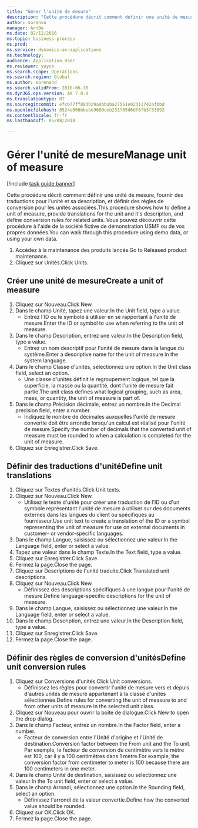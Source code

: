 ```yaml
--- 
title: "Gérer l'unité de mesure"
description: "Cette procédure décrit comment définir une unité de mesure, fournir des traductions pour l'unité et sa description, et définir des règles de conversion pour les unités associées."
author: sorenva
manager: AnnBe
ms.date: 02/12/2016
ms.topic: business-process
ms.prod: 
ms.service: dynamics-ax-applications
ms.technology: 
audience: Application User
ms.reviewer: yuyus
ms.search.scope: Operations
ms.search.region: Global
ms.author: sorenand
ms.search.validFrom: 2016-06-30
ms.dyn365.ops.version: AX 7.0.0
ms.translationtype: HT
ms.sourcegitcommit: efcb77ff883b29a4bbaba27551e02311742afbbd
ms.openlocfilehash: 8524e006bbebe9600deb231f05d6df8fb3f33092
ms.contentlocale: fr-fr
ms.lasthandoff: 05/08/2018

---
```

# <a name="manage-unit-of-measure"></a><span data-ttu-id="df77d-103">Gérer l'unité de mesure</span><span class="sxs-lookup"><span data-stu-id="df77d-103">Manage unit of measure</span></span>

[!include [task guide banner](../../includes/task-guide-banner.md)]

<span data-ttu-id="df77d-104">Cette procédure décrit comment définir une unité de mesure, fournir des traductions pour l'unité et sa description, et définir des règles de conversion pour les unités associées.</span><span class="sxs-lookup"><span data-stu-id="df77d-104">This procedure shows how to define a unit of measure, provide translations for the unit and it's description, and define conversion rules for related units.</span></span> <span data-ttu-id="df77d-105">Vous pouvez découvrir cette procédure à l'aide de la société fictive de démonstration USMF ou de vos propres données.</span><span class="sxs-lookup"><span data-stu-id="df77d-105">You can walk through this procedure using demo data, or using your own data.</span></span>

1. <span data-ttu-id="df77d-106">Accédez à la maintenance des produits lancés.</span><span class="sxs-lookup"><span data-stu-id="df77d-106">Go to Released product maintenance.</span></span>
2. <span data-ttu-id="df77d-107">Cliquez sur Unités.</span><span class="sxs-lookup"><span data-stu-id="df77d-107">Click Units.</span></span>

## <a name="create-a-unit-of-measure"></a><span data-ttu-id="df77d-108">Créer une unité de mesure</span><span class="sxs-lookup"><span data-stu-id="df77d-108">Create a unit of measure</span></span>
1. <span data-ttu-id="df77d-109">Cliquez sur Nouveau.</span><span class="sxs-lookup"><span data-stu-id="df77d-109">Click New.</span></span>
2. <span data-ttu-id="df77d-110">Dans le champ Unité, tapez une valeur.</span><span class="sxs-lookup"><span data-stu-id="df77d-110">In the Unit field, type a value.</span></span>
    * <span data-ttu-id="df77d-111">Entrez l'ID ou le symbole à utiliser en se rapportant à l'unité de mesure.</span><span class="sxs-lookup"><span data-stu-id="df77d-111">Enter the ID or symbol to use when referring to the unit of measure.</span></span>  
3. <span data-ttu-id="df77d-112">Dans le champ Description, entrez une valeur.</span><span class="sxs-lookup"><span data-stu-id="df77d-112">In the Description field, type a value.</span></span>
    * <span data-ttu-id="df77d-113">Entrez un nom descriptif pour l'unité de mesure dans la langue du système.</span><span class="sxs-lookup"><span data-stu-id="df77d-113">Enter a descriptive name for the unit of measure in the system language.</span></span>  
4. <span data-ttu-id="df77d-114">Dans le champ Classe d'unités, sélectionnez une option.</span><span class="sxs-lookup"><span data-stu-id="df77d-114">In the Unit class field, select an option.</span></span>
    * <span data-ttu-id="df77d-115">Une classe d'unités définit le regroupement logique, tel que la superficie, la masse ou la quantité, dont l'unité de mesure fait partie.</span><span class="sxs-lookup"><span data-stu-id="df77d-115">The unit class defines what logical grouping, such as area, mass, or quantity, the unit of measure is part of.</span></span>  
5. <span data-ttu-id="df77d-116">Dans le champ Précision décimale, entrez un nombre.</span><span class="sxs-lookup"><span data-stu-id="df77d-116">In the Decimal precision field, enter a number.</span></span>
    * <span data-ttu-id="df77d-117">Indiquez le nombre de décimales auxquelles l'unité de mesure convertie doit être arrondie lorsqu'un calcul est réalisé pour l'unité de mesure.</span><span class="sxs-lookup"><span data-stu-id="df77d-117">Specify the number of decimals that the converted unit of measure must be rounded to when a calculation is completed for the unit of measure.</span></span>  
6. <span data-ttu-id="df77d-118">Cliquez sur Enregistrer.</span><span class="sxs-lookup"><span data-stu-id="df77d-118">Click Save.</span></span>

## <a name="define-unit-translations"></a><span data-ttu-id="df77d-119">Définir des traductions d'unité</span><span class="sxs-lookup"><span data-stu-id="df77d-119">Define unit translations</span></span>
1. <span data-ttu-id="df77d-120">Cliquez sur Textes d'unités.</span><span class="sxs-lookup"><span data-stu-id="df77d-120">Click Unit texts.</span></span>
2. <span data-ttu-id="df77d-121">Cliquez sur Nouveau.</span><span class="sxs-lookup"><span data-stu-id="df77d-121">Click New.</span></span>
    * <span data-ttu-id="df77d-122">Utilisez le texte d'unité pour créer une traduction de l'ID ou d'un symbole représentant l'unité de mesure à utiliser sur des documents externes dans les langues du client ou spécifiques au fournisseur.</span><span class="sxs-lookup"><span data-stu-id="df77d-122">Use unit text to create a translation of the ID or a symbol representing the unit of measure for use on external documents in customer- or vendor-specific languages.</span></span>  
3. <span data-ttu-id="df77d-123">Dans le champ Langue, saisissez ou sélectionnez une valeur.</span><span class="sxs-lookup"><span data-stu-id="df77d-123">In the Language field, enter or select a value.</span></span>
4. <span data-ttu-id="df77d-124">Tapez une valeur dans le champ Texte.</span><span class="sxs-lookup"><span data-stu-id="df77d-124">In the Text field, type a value.</span></span>
5. <span data-ttu-id="df77d-125">Cliquez sur Enregistrer.</span><span class="sxs-lookup"><span data-stu-id="df77d-125">Click Save.</span></span>
6. <span data-ttu-id="df77d-126">Fermez la page.</span><span class="sxs-lookup"><span data-stu-id="df77d-126">Close the page.</span></span>
7. <span data-ttu-id="df77d-127">Cliquez sur Descriptions de l'unité traduite.</span><span class="sxs-lookup"><span data-stu-id="df77d-127">Click Translated unit descriptions.</span></span>
8. <span data-ttu-id="df77d-128">Cliquez sur Nouveau.</span><span class="sxs-lookup"><span data-stu-id="df77d-128">Click New.</span></span>
    * <span data-ttu-id="df77d-129">Définissez des descriptions spécifiques à une langue pour l'unité de mesure.</span><span class="sxs-lookup"><span data-stu-id="df77d-129">Define language-specific descriptions for the unit of measure.</span></span>  
9. <span data-ttu-id="df77d-130">Dans le champ Langue, saisissez ou sélectionnez une valeur.</span><span class="sxs-lookup"><span data-stu-id="df77d-130">In the Language field, enter or select a value.</span></span>
10. <span data-ttu-id="df77d-131">Dans le champ Description, entrez une valeur.</span><span class="sxs-lookup"><span data-stu-id="df77d-131">In the Description field, type a value.</span></span>
11. <span data-ttu-id="df77d-132">Cliquez sur Enregistrer.</span><span class="sxs-lookup"><span data-stu-id="df77d-132">Click Save.</span></span>
12. <span data-ttu-id="df77d-133">Fermez la page.</span><span class="sxs-lookup"><span data-stu-id="df77d-133">Close the page.</span></span>

## <a name="define-unit-conversion-rules"></a><span data-ttu-id="df77d-134">Définir des règles de conversion d'unités</span><span class="sxs-lookup"><span data-stu-id="df77d-134">Define unit conversion rules</span></span>
1. <span data-ttu-id="df77d-135">Cliquez sur Conversions d'unités.</span><span class="sxs-lookup"><span data-stu-id="df77d-135">Click Unit conversions.</span></span>
    * <span data-ttu-id="df77d-136">Définissez les règles pour convertir l'unité de mesure vers et depuis d'autres unités de mesure appartenant à la classe d'unités sélectionnée.</span><span class="sxs-lookup"><span data-stu-id="df77d-136">Define rules for converting the unit of measure to and from other units of measure in the selected unit class.</span></span>  
2. <span data-ttu-id="df77d-137">Cliquez sur Nouveau pour ouvrir la boîte de dialogue.</span><span class="sxs-lookup"><span data-stu-id="df77d-137">Click New to open the drop dialog.</span></span>
3. <span data-ttu-id="df77d-138">Dans le champ Facteur, entrez un nombre.</span><span class="sxs-lookup"><span data-stu-id="df77d-138">In the Factor field, enter a number.</span></span>
    * <span data-ttu-id="df77d-139">Facteur de conversion entre l'Unité d'origine et l'Unité de destination.</span><span class="sxs-lookup"><span data-stu-id="df77d-139">Conversion factor between the From unit and the To unit.</span></span> <span data-ttu-id="df77d-140">Par exemple, le facteur de conversion du centimètre vers le mètre est 100, car il y a 100 centimètres dans 1 mètre.</span><span class="sxs-lookup"><span data-stu-id="df77d-140">For example, the conversion factor from centimeter to meter is 100 because there are 100 centimeters in one meter.</span></span>  
4. <span data-ttu-id="df77d-141">Dans le champ Unité de destination, saisissez ou sélectionnez une valeur.</span><span class="sxs-lookup"><span data-stu-id="df77d-141">In the To unit field, enter or select a value.</span></span>
5. <span data-ttu-id="df77d-142">Dans le champ Arrondi, sélectionnez une option.</span><span class="sxs-lookup"><span data-stu-id="df77d-142">In the Rounding field, select an option.</span></span>
    * <span data-ttu-id="df77d-143">Définissez l'arrondi de la valeur convertie.</span><span class="sxs-lookup"><span data-stu-id="df77d-143">Define how the converted value should be rounded.</span></span>  
6. <span data-ttu-id="df77d-144">Cliquez sur OK.</span><span class="sxs-lookup"><span data-stu-id="df77d-144">Click OK.</span></span>
7. <span data-ttu-id="df77d-145">Fermez la page.</span><span class="sxs-lookup"><span data-stu-id="df77d-145">Close the page.</span></span>


